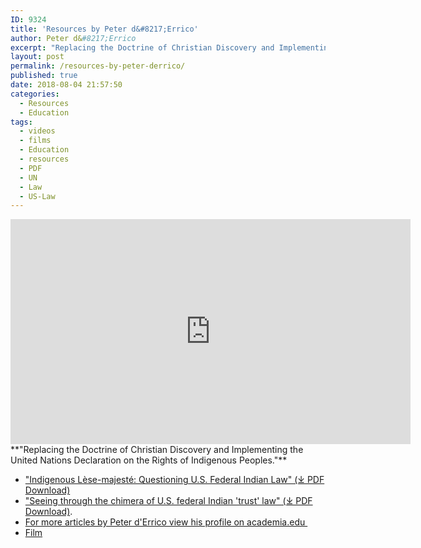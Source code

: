 ```yaml
---
ID: 9324
title: 'Resources by Peter d&#8217;Errico'
author: Peter d&#8217;Errico
excerpt: "Replacing the Doctrine of Christian Discovery and Implementing the United Nations Declaration on the Rights of Indigenous People"
layout: post
permalink: /resources-by-peter-derrico/
published: true
date: 2018-08-04 21:57:50
categories:
  - Resources
  - Education
tags:
  - videos
  - films
  - Education
  - resources
  - PDF
  - UN
  - Law
  - US-Law
---
```

<div class="embed-responsive embed-responsive-16by9">
  <iframe width="640" height="360" src="https://www.youtube-nocookie.com/embed/SVgw_rD1YBM?controls=0&amp;" frameborder="0" allowfullscreen></iframe>
</div>
**"Replacing the Doctrine of Christian Discovery and Implementing the United Nations Declaration on the Rights of Indigenous Peoples."**

*   ["Indigenous Lèse-majesté: Questioning U.S. Federal Indian Law" (⤓ PDF Download)](https://doctrineofdiscovery.org/assets/pdfs/2017_19-02_06_Errico.pdf)
*   ["Seeing through the chimera of U.S. federal Indian 'trust' law" (⤓ PDF Download)](https://doctrineofdiscovery.org/assets/pdfs/Seeing_through_the_chimera_of_U.S._feder.pdf).
*   [For more articles by Peter d'Errico view his profile on academia.edu ](https://umass.academia.edu/PeterdErrico)
*   [Film](https://www.youtube.com/watch?v=SVgw_rD1YBM)
